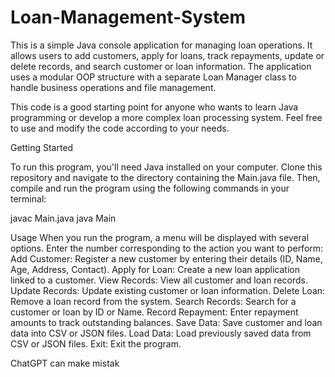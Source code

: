 # Loan-Management-System
This is a simple Java console application for managing loan operations. It allows users to add customers, apply for loans, track repayments, update or delete records, and search customer or loan information. The application uses a modular OOP structure with a separate Loan Manager class to handle business operations and file management.

This code is a good starting point for anyone who wants to learn Java programming or develop a more complex loan processing system. Feel free to use and modify the code according to your needs.

Getting Started

To run this program, you'll need Java installed on your computer.
Clone this repository and navigate to the directory containing the Main.java file.
Then, compile and run the program using the following commands in your terminal:

javac Main.java
java Main

Usage
When you run the program, a menu will be displayed with several options.
Enter the number corresponding to the action you want to perform:
Add Customer: Register a new customer by entering their details (ID, Name, Age, Address, Contact).
Apply for Loan: Create a new loan application linked to a customer.
View Records: View all customer and loan records.
Update Records: Update existing customer or loan information.
Delete Loan: Remove a loan record from the system.
Search Records: Search for a customer or loan by ID or Name.
Record Repayment: Enter repayment amounts to track outstanding balances.
Save Data: Save customer and loan data into CSV or JSON files.
Load Data: Load previously saved data from CSV or JSON files.
Exit: Exit the program.



















ChatGPT can make mistak
